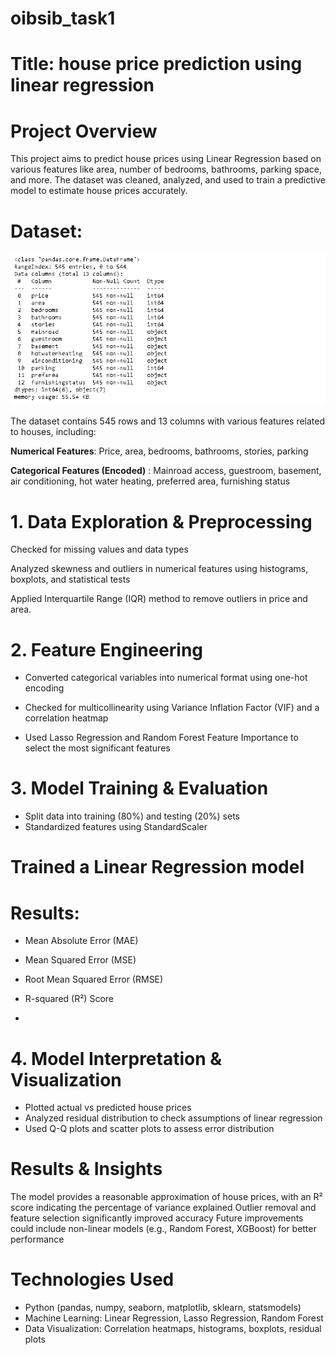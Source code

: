 # oibsib_task1
# Title: house price prediction using linear regression 
# Project Overview
This project aims to predict house prices using Linear Regression based on various features like area, number of bedrooms, bathrooms, parking space, and more. The dataset was cleaned, analyzed, and used to train a predictive model to estimate house prices accurately.

# **Dataset**: 
![image alt](https://github.com/Harjibola051/oibsib_task1/blob/main/18.png?raw=true)

The dataset contains 545 rows and 13 columns with various features related to houses, including:

**Numerical Features**: Price, area, bedrooms, bathrooms, stories, parking

**Categorical Features (Encoded)** : Mainroad access, guestroom, basement, air conditioning, hot water heating, preferred area, furnishing status

# 1. Data Exploration & Preprocessing
Checked for missing values and data types


Analyzed skewness and outliers in numerical features using histograms, boxplots, and statistical tests

Applied Interquartile Range (IQR) method to remove outliers in price and area. 

# 2. Feature Engineering
- Converted categorical variables into numerical format using one-hot encoding

- Checked for multicollinearity using Variance Inflation Factor (VIF) and a correlation heatmap

- Used Lasso Regression and Random Forest Feature Importance to select the most significant features

# 3. Model Training & Evaluation
- Split data into training (80%) and testing (20%) sets
- Standardized features using StandardScaler

# Trained a Linear Regression model
# Results:
- Mean Absolute Error (MAE)
- Mean Squared Error (MSE)
- Root Mean Squared Error (RMSE)
- R-squared (R²) Score

- 
# 4. Model Interpretation & Visualization
- Plotted actual vs predicted house prices
- Analyzed residual distribution to check assumptions of linear regression
- Used Q-Q plots and scatter plots to assess error distribution


# Results & Insights
The model provides a reasonable approximation of house prices, with an R² score indicating the percentage of variance explained
Outlier removal and feature selection significantly improved accuracy
Future improvements could include non-linear models (e.g., Random Forest, XGBoost) for better performance

# Technologies Used
- Python (pandas, numpy, seaborn, matplotlib, sklearn, statsmodels)
- Machine Learning: Linear Regression, Lasso Regression, Random Forest
- Data Visualization: Correlation heatmaps, histograms, boxplots, residual plots

